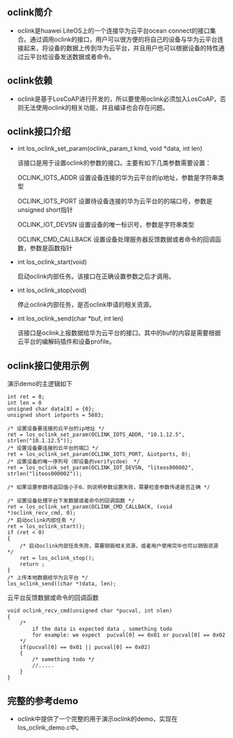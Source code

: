 ## oclink简介
- oclink是huawei LiteOS上的一个连接华为云平台ocean connect的接口集合。通过调用oclink的接口，用户可以很方便的将自己的设备与华为云平台连接起来，将设备的数据上传到华为云平台，并且用户也可以根据设备的特性通过云平台给设备发送数据或者命令。

## oclink依赖
- oclink是基于LosCoAP进行开发的，所以要使用oclink必须加入LosCoAP，否则无法使用oclink的相关功能，并且编译也会存在问题。

## oclink接口介绍
- int los_oclink_set_param(oclink_param_t kind, void *data, int len)
  
  该接口是用于设置oclink的参数的接口。主要有如下几类参数需要设置：

	OCLINK_IOTS_ADDR  设置设备连接的华为云平台的ip地址，参数是字符串类型

	OCLINK_IOTS_PORT  设置待设备连接的华为云平台的的端口号，参数是unsigned short指针

	OCLINK_IOT_DEVSN  设置设备的唯一标识号，参数是字符串类型

	OCLINK_CMD_CALLBACK 设置设备处理服务器反馈数据或者命令的回调函数，参数是函数指针

- int los_oclink_start(void)
  
	启动oclink内部任务。该接口在正确设置参数之后才调用。

- int los_oclink_stop(void)

	停止oclink内部任务，是否oclink申请的相关资源。

- int los_oclink_send(char *buf, int len)

	该接口是oclink上报数据给华为云平台的接口。其中的buf的内容是需要根据云平台的编解码插件和设备profile。

## oclink接口使用示例
演示demo的主逻辑如下

	int ret = 0;
	int len = 0
	unsigned char data[8] = {0};
	unsigned short iotports = 5683;

	/* 设置设备要连接的云平台的ip地址 */
	ret = los_oclink_set_param(OCLINK_IOTS_ADDR, "10.1.12.5", strlen("10.1.12.5"));
	/* 设置设备要连接的云平台的端口 */
	ret = los_oclink_set_param(OCLINK_IOTS_PORT, &iotports, 0);
	/* 设置设备的唯一序列号（即设备的verifycdoe） */
	ret = los_oclink_set_param(OCLINK_IOT_DEVSN, "liteos000002", strlen("liteos000002"));

	/* 如果设置参数得返回值小于0，则说明参数设置失败，需要检查参数传递是否正确 */

	/* 设置设备处理平台下发数据或者命令的回调函数 */
	ret = los_oclink_set_param(OCLINK_CMD_CALLBACK, (void *)oclink_recv_cmd, 0);
	/* 启动oclink内部任务 */
	ret = los_oclink_start();
	if (ret < 0)
	{
		/* 启动oclink内部任务失败，需要销毁相关资源，或者用户使用完毕也可以销毁资源 */
		ret = los_oclink_stop();
		return ;
	}
	/* 上传本地数据给华为云平台 */
	los_oclink_send((char *)data, len);

云平台反馈数据或命令的回调函数

	void oclink_recv_cmd(unsigned char *pucval, int nlen)
	{
		/* 
			if the data is expected data , something todo
			for example: we expect  pucval[0] == 0x01 or pucval[0] == 0x02
		*/
		if(pucval[0] == 0x01 || pucval[0] == 0x02)
		{
			/* something todo */
			//.....
		}
	}


## 完整的参考demo

- oclink中提供了一个完整的用于演示oclink的demo，实现在los_oclink_demo.c中。


